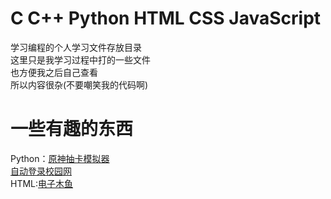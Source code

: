 # C C++ Python HTML CSS JavaScript<br>
学习编程的个人学习文件存放目录<br>
这里只是我学习过程中打的一些文件<br>
也方便我之后自己查看<br>
所以内容很杂(不要嘲笑我的代码啊)<br>
# 一些有趣的东西<br>
Python：<a href="https://github.com/Guailoudou/programming/blob/main/Python/%E5%8E%9F%E7%A5%9E%E6%8A%BD%E5%8D%A1%E5%87%BA%E9%87%91%E6%A6%82%E7%8E%87%E6%A8%A1%E6%8B%9F.py">原神抽卡模拟器</a><br><a href="https://github.com/Guailoudou/programming/blob/main/Python/%E8%87%AA%E5%8A%A8%E7%99%BB%E5%BD%95%E6%A0%A1%E5%9B%AD%E7%BD%91.py">自动登录校园网</a><br>
HTML:<a href="https://github.com/Guailoudou/programming/tree/main/html/dzmy">电子木鱼</a>
